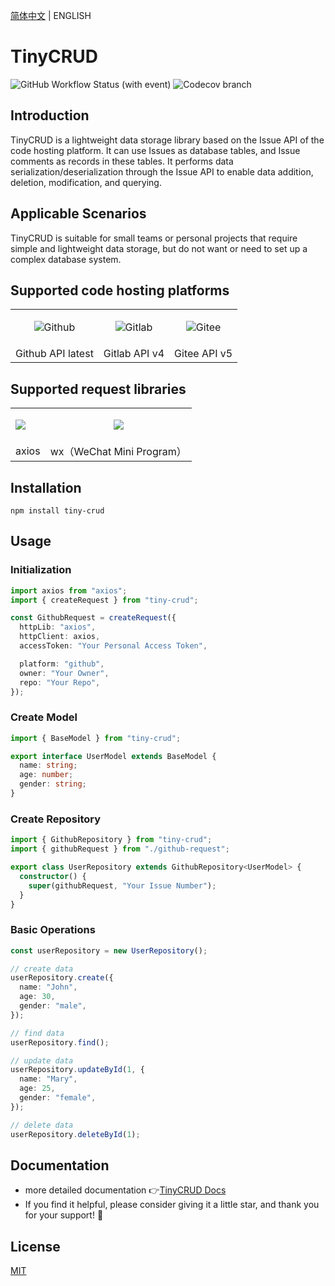 [简体中文](README.md) | ENGLISH

# TinyCRUD

![GitHub Workflow Status (with event)](https://img.shields.io/github/actions/workflow/status/GuoXiCheng/TinyCRUD/ci.yml)
![Codecov branch](https://img.shields.io/codecov/c/github/GuoXiCheng/TinyCRUD/main)

## Introduction

TinyCRUD is a lightweight data storage library based on the Issue API of the code hosting platform. It can use Issues as database tables, and Issue comments as records in these tables. It performs data serialization/deserialization through the Issue API to enable data addition, deletion, modification, and querying.

## Applicable Scenarios

TinyCRUD is suitable for small teams or personal projects that require simple and lightweight data storage, but do not want or need to set up a complex database system.

## Supported code hosting platforms

<table>  
    <tr>
        <td>
            <p align="center">
                <img src="https://guoxicheng.top/assets/image/tiny-crud-docs/github.svg" title="Github"/>
            </p>
        </td>
        <td>
            <p align="center">
                <img src="https://guoxicheng.top/assets/image/tiny-crud-docs/gitlab.svg" title="Gitlab"/>
            </p>
        </td>
        <td>
            <p align="center">
                <img src="https://guoxicheng.top/assets/image/tiny-crud-docs/gitee.svg" title="Gitee"/>
            </p>
        </td>
    </tr>
    <tr>
        <td>
            Github API latest
        </td>
        <td>
            Gitlab API v4
        </td>
        <td>
            Gitee API v5
        </td>
    </tr>
</table>

## Supported request libraries

<table>
    <tr>
        <td>
            <img src="https://axios-http.com/assets/logo.svg" />
        </td>
        <td>
            <p align="center">
                <img src="https://guoxicheng.top/assets/image/tiny-crud-docs/wechat.svg" />
            </p>
        </td>
    </tr>
    <tr>
        <td>
            axios
        </td>
        <td>
            wx（WeChat Mini Program）
        </td>
    </tr>
</table>

## Installation

```shell
npm install tiny-crud
```

## Usage

### Initialization

```ts
import axios from "axios";
import { createRequest } from "tiny-crud";

const GithubRequest = createRequest({
  httpLib: "axios",
  httpClient: axios,
  accessToken: "Your Personal Access Token",

  platform: "github",
  owner: "Your Owner",
  repo: "Your Repo",
});
```

### Create Model

```ts
import { BaseModel } from "tiny-crud";

export interface UserModel extends BaseModel {
  name: string;
  age: number;
  gender: string;
}
```

### Create Repository

```ts
import { GithubRepository } from "tiny-crud";
import { githubRequest } from "./github-request";

export class UserRepository extends GithubRepository<UserModel> {
  constructor() {
    super(githubRequest, "Your Issue Number");
  }
}
```

### Basic Operations

```ts
const userRepository = new UserRepository();

// create data
userRepository.create({
  name: "John",
  age: 30,
  gender: "male",
});

// find data
userRepository.find();

// update data
userRepository.updateById(1, {
  name: "Mary",
  age: 25,
  gender: "female",
});

// delete data
userRepository.deleteById(1);
```

## Documentation

- more detailed documentation 👉[TinyCRUD Docs](https://tinycrud.guoxicheng.top)
- If you find it helpful, please consider giving it a little star, and thank you for your support! 🌟

## License

[MIT](https://github.com/GuoXiCheng/TinyCRUD/blob/main/LICENSE)
